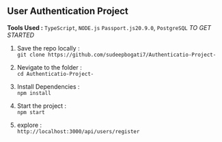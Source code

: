 ## User Authentication Project 

**Tools Used :** `TypeScript`, `NODE.js` `Passport.js20.9.0`, `PostgreSQL`
*TO GET STARTED*

1. Save the repo locally : <br>
``` git clone https://github.com/sudeepbogati7/Authenticatio-Project- ```

2. Nevigate to the folder :<br>
```cd Authenticatio-Project- ```

3. Install Dependencies : <br>
 ```npm install ```

 4. Start the project :<br>
``` npm start ```

5. explore : <br>
```http://localhost:3000/api/users/register```
